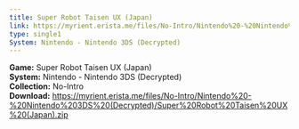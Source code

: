 ```yaml
---
title: Super Robot Taisen UX (Japan)
link: https://myrient.erista.me/files/No-Intro/Nintendo%20-%20Nintendo%203DS%20(Decrypted)/Super%20Robot%20Taisen%20UX%20(Japan).zip
type: single1
System: Nintendo - Nintendo 3DS (Decrypted)
---
```

<b>Game:</b> Super Robot Taisen UX (Japan)<br>
<b>System:</b> Nintendo - Nintendo 3DS (Decrypted)<br>
<b>Collection:</b> No-Intro<br>
<b>Download:</b> https://myrient.erista.me/files/No-Intro/Nintendo%20-%20Nintendo%203DS%20(Decrypted)/Super%20Robot%20Taisen%20UX%20(Japan).zip